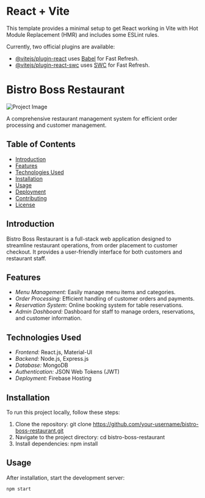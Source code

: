 # React + Vite

This template provides a minimal setup to get React working in Vite with Hot
Module Replacement (HMR) and includes some ESLint rules.

Currently, two official plugins are available:

- [@vitejs/plugin-react](https://github.com/vitejs/vite-plugin-react/blob/main/packages/plugin-react/README.md)
  uses [Babel](https://babeljs.io/) for Fast Refresh.
- [@vitejs/plugin-react-swc](https://github.com/vitejs/vite-plugin-react-swc)
  uses [SWC](https://swc.rs/) for Fast Refresh.

# Bistro Boss Restaurant

![Project Image](https://example.com/project-image.png)

A comprehensive restaurant management system for efficient order processing and
customer management.

## Table of Contents

- [Introduction](#introduction)
- [Features](#features)
- [Technologies Used](#technologies-used)
- [Installation](#installation)
- [Usage](#usage)
- [Deployment](#deployment)
- [Contributing](#contributing)
- [License](#license)

## Introduction

Bistro Boss Restaurant is a full-stack web application designed to streamline
restaurant operations, from order placement to customer checkout. It provides a
user-friendly interface for both customers and restaurant staff.

## Features

- _Menu Management:_ Easily manage menu items and categories.
- _Order Processing:_ Efficient handling of customer orders and payments.
- _Reservation System:_ Online booking system for table reservations.
- _Admin Dashboard:_ Dashboard for staff to manage orders, reservations, and
  customer information.

## Technologies Used

- _Frontend:_ React.js, Material-UI
- _Backend:_ Node.js, Express.js
- _Database:_ MongoDB
- _Authentication:_ JSON Web Tokens (JWT)
- _Deployment:_ Firebase Hosting

## Installation

To run this project locally, follow these steps:

1. Clone the repository: git clone
   https://github.com/your-username/bistro-boss-restaurant.git
2. Navigate to the project directory: cd bistro-boss-restaurant
3. Install dependencies: npm install

## Usage

After installation, start the development server:

```bash
npm start
```
